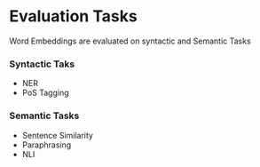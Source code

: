 # Evaluation Tasks

Word Embeddings are evaluated on syntactic and Semantic Tasks

### Syntactic Taks

* NER
* PoS Tagging

### Semantic Tasks

* Sentence Similarity
* Paraphrasing&#x20;
* NLI
